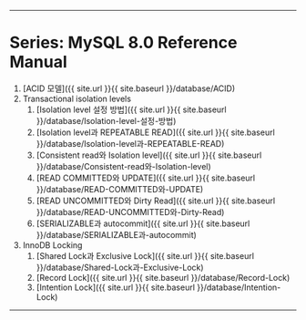 
---

# Series: MySQL 8.0 Reference Manual

1. [ACID 모델]({{ site.url }}{{ site.baseurl }}/database/ACID)
2. Transactional isolation levels
   1. [Isolation level 설정 방법]({{ site.url }}{{ site.baseurl }}/database/Isolation-level-설정-방법)
   2. [Isolation level과 REPEATABLE READ]({{ site.url }}{{ site.baseurl }}/database/Isolation-level과-REPEATABLE-READ)
   3. [Consistent read와 Isolation level]({{ site.url }}{{ site.baseurl }}/database/Consistent-read와-Isolation-level)
   4. [READ COMMITTED와 UPDATE]({{ site.url }}{{ site.baseurl }}/database/READ-COMMITTED와-UPDATE)
   5. [READ UNCOMMITTED와 Dirty Read]({{ site.url }}{{ site.baseurl }}/database/READ-UNCOMMITTED와-Dirty-Read)
   6. [SERIALIZABLE과 autocommit]({{ site.url }}{{ site.baseurl }}/database/SERIALIZABLE과-autocommit)
3. InnoDB Locking
   1. [Shared Lock과 Exclusive Lock]({{ site.url }}{{ site.baseurl }}/database/Shared-Lock과-Exclusive-Lock)
   2. [Record Lock]({{ site.url }}{{ site.baseurl }}/database/Record-Lock)
   3. [Intention Lock]({{ site.url }}{{ site.baseurl }}/database/Intention-Lock)

---
<br>